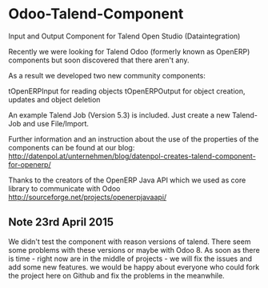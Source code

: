 Odoo-Talend-Component
========================

Input and Output Component for Talend Open Studio (Dataintegration)

Recently we were looking for Talend Odoo (formerly known as OpenERP) components but soon discovered that there aren't any.

As a result we developed two new community components:

tOpenERPInput for reading objects
tOpenERPOutput for object creation, updates and object deletion

An example Talend Job (Version 5.3) is included. Just create a new Talend-Job and use File/Import.

Further information and an instruction about the use of the properties of the components can be found at our blog:
http://datenpol.at/unternehmen/blog/datenpol-creates-talend-component-for-openerp/

Thanks to the creators of the OpenERP Java API which we used as core library to communicate with Odoo
http://sourceforge.net/projects/openerpjavaapi/


Note 23rd April 2015
--------------------

We didn't test the component with reason versions of talend. There seem some problems with these versions or maybe with Odoo 8.
As soon as there is time - right now are in the middle of projects - we will fix the issues and add some new features. we would be happy about everyone who could fork the project here on Github and fix the problems in the meanwhile.

